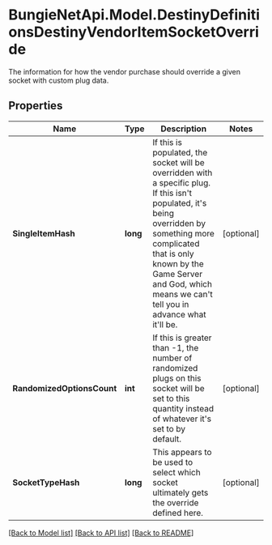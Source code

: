 # BungieNetApi.Model.DestinyDefinitionsDestinyVendorItemSocketOverride
The information for how the vendor purchase should override a given socket with custom plug data.
## Properties

Name | Type | Description | Notes
------------ | ------------- | ------------- | -------------
**SingleItemHash** | **long** | If this is populated, the socket will be overridden with a specific plug.  If this isn&#39;t populated, it&#39;s being overridden by something more complicated that is only known by the Game Server and God, which means we can&#39;t tell you in advance what it&#39;ll be. | [optional] 
**RandomizedOptionsCount** | **int** | If this is greater than -1, the number of randomized plugs on this socket will be set to this quantity instead of whatever it&#39;s set to by default. | [optional] 
**SocketTypeHash** | **long** | This appears to be used to select which socket ultimately gets the override defined here. | [optional] 

[[Back to Model list]](../README.md#documentation-for-models) [[Back to API list]](../README.md#documentation-for-api-endpoints) [[Back to README]](../README.md)

